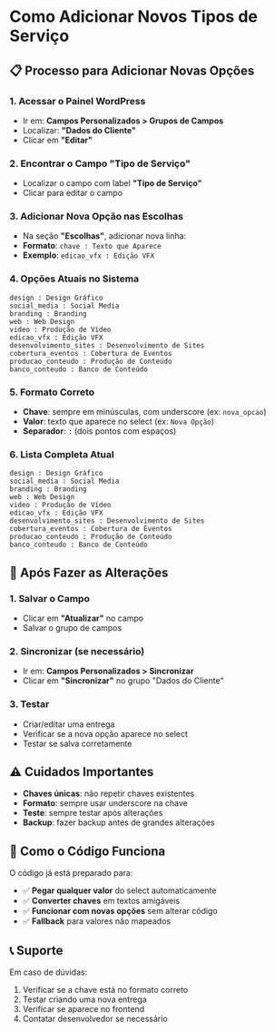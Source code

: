 # Como Adicionar Novos Tipos de Serviço

## 📋 Processo para Adicionar Novas Opções

### 1. **Acessar o Painel WordPress**
- Ir em: **Campos Personalizados > Grupos de Campos**
- Localizar: **"Dados do Cliente"**
- Clicar em **"Editar"**

### 2. **Encontrar o Campo "Tipo de Serviço"**
- Localizar o campo com label **"Tipo de Serviço"**
- Clicar para editar o campo

### 3. **Adicionar Nova Opção nas Escolhas**
- Na seção **"Escolhas"**, adicionar nova linha:
- **Formato**: `chave : Texto que Aparece`
- **Exemplo**: `edicao_vfx : Edição VFX`

### 4. **Opções Atuais no Sistema**
```
design : Design Gráfico
social_media : Social Media
branding : Branding
web : Web Design
video : Produção de Vídeo
edicao_vfx : Edição VFX
desenvolvimento_sites : Desenvolvimento de Sites
cobertura_eventos : Cobertura de Eventos
producao_conteudo : Produção de Conteúdo
banco_conteudo : Banco de Conteúdo
```

### 5. **Formato Correto**
- **Chave**: sempre em minúsculas, com underscore (ex: `nova_opcao`)
- **Valor**: texto que aparece no select (ex: `Nova Opção`)
- **Separador**: ` : ` (dois pontos com espaços)

### 6. **Lista Completa Atual**
```
design : Design Gráfico
social_media : Social Media
branding : Branding
web : Web Design
video : Produção de Vídeo
edicao_vfx : Edição VFX
desenvolvimento_sites : Desenvolvimento de Sites
cobertura_eventos : Cobertura de Eventos
producao_conteudo : Produção de Conteúdo
banco_conteudo : Banco de Conteúdo
```

## 🔄 **Após Fazer as Alterações**

### 1. **Salvar o Campo**
- Clicar em **"Atualizar"** no campo
- Salvar o grupo de campos

### 2. **Sincronizar (se necessário)**
- Ir em: **Campos Personalizados > Sincronizar**
- Clicar em **"Sincronizar"** no grupo "Dados do Cliente"

### 3. **Testar**
- Criar/editar uma entrega
- Verificar se a nova opção aparece no select
- Testar se salva corretamente

## ⚠️ **Cuidados Importantes**

- **Chaves únicas**: não repetir chaves existentes
- **Formato**: sempre usar underscore na chave
- **Teste**: sempre testar após alterações
- **Backup**: fazer backup antes de grandes alterações

## 🎯 **Como o Código Funciona**

O código já está preparado para:
- ✅ **Pegar qualquer valor** do select automaticamente
- ✅ **Converter chaves** em textos amigáveis
- ✅ **Funcionar com novas opções** sem alterar código
- ✅ **Fallback** para valores não mapeados

## 📞 **Suporte**

Em caso de dúvidas:
1. Verificar se a chave está no formato correto
2. Testar criando uma nova entrega
3. Verificar se aparece no frontend
4. Contatar desenvolvedor se necessário
